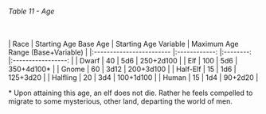 ###### Table 11 - Age

​            								         
| Race                     | Starting Age Base Age | Starting Age Variable | Maximum Age Range  (Base+Variable) |
|:------------------------ |:------------: |:--------: |:-----------------: |
| Dwarf       | 40           | 5d6      | 250+2d100         |
| Elf           | 100          | 5d6      | 350+4d100*        |
| Gnome        | 60           | 3d12     | 200+3d100         |
| Half-Elf | 15           | 1d6      | 125+3d20          |
| Halfling  | 20           | 3d4      | 100+1d100         |
| Human        | 15           | 1d4      | 90+2d20           |

\* Upon attaining this age, an elf does not die. Rather he feels compelled to migrate to some mysterious, other land, departing the world of men.

